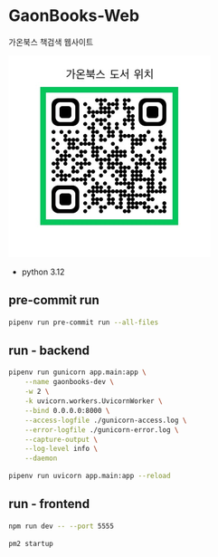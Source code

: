 # GaonBooks-Web

가온북스 책검색 웹사이트

![QR 코드](./app/assets/naver_site_qr_20250917.jpg)

- python 3.12

## pre-commit run

```bash
pipenv run pre-commit run --all-files
```

## run - backend

```bash
pipenv run gunicorn app.main:app \
    --name gaonbooks-dev \
    -w 2 \
    -k uvicorn.workers.UvicornWorker \
    --bind 0.0.0.0:8000 \
    --access-logfile ./gunicorn-access.log \
    --error-logfile ./gunicorn-error.log \
    --capture-output \
    --log-level info \
    --daemon
```

```bash
pipenv run uvicorn app.main:app --reload
```

## run - frontend

```bash
npm run dev -- --port 5555
```

```bash
pm2 startup
```
